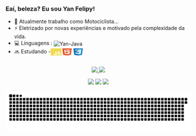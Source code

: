 ### Eaí, beleza? Eu sou Yan Felipy!
 - 💼 Atualmente trabalho como Motociclista...
- ⚡ Eletrizado por novas experiências e motivado pela complexidade da vida.
- 💻 Linguagens : <img align="center" alt="Yan-Java" height="25" width="30" src="https://raw.githubusercontent.com/jmnote/z-icons/master/svg/java.svg"> 
- 🔜 Estudando -<img align="center" alt="Yan-Js" height="20" width="30" src="https://raw.githubusercontent.com/devicons/devicon/master/icons/javascript/javascript-plain.svg"><img align="center" alt="Yan-HTML" height="20" width="30" src="https://raw.githubusercontent.com/devicons/devicon/master/icons/html5/html5-original.svg"><img align="center" alt="Yan-CSS" height="20" width="30" src="https://raw.githubusercontent.com/devicons/devicon/master/icons/css3/css3-original.svg"> 
  ##
<div align="center">
  <a href="https://github.com/YanFelipy">
  <img height="160em" src="https://github-readme-stats.vercel.app/api?username=YanFelipy&show_icons=true&theme=vision-friendly-dark&include_all_commits=true&count_private=true"/>
  <img height="160em" src="https://github-readme-stats.vercel.app/api/top-langs/?username=YanFelipy&layout=compact&langs_count=7&theme=vision-friendly-dark"/>
  </a>
</div>

<div align="center">  
 
 <a href="https://discord.gg/theyanfelipy#2767" target="_blank"><img src="https://img.shields.io/badge/Discord-7289DA?style=for-the-badge&logo=discord&logoColor=white" target="_blank"></a> 
  <a href = "mailto:yan-felipy@hotmail.com"><img src="https://img.shields.io/badge/-Outlook-%23333?style=for-the-badge&logo=hotmail&logoColor=white" target="_blank"></a>
  <a href="https://www.linkedin.com/in/yanfelipy" target="_blank"><img src="https://img.shields.io/badge/-LinkedIn-%230077B5?style=for-the-badge&logo=linkedin&logoColor=white" target="_blank"></a> 
 </div>

 ![Snake animation](https://github.com/YanFelipy/YanFelipy/blob/output/github-contribution-grid-snake.svg)
 


